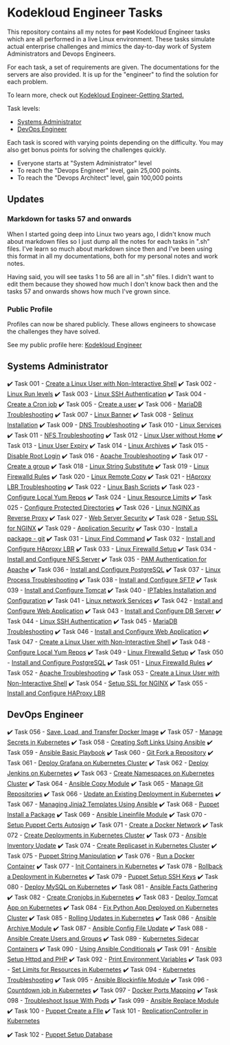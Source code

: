 # Kodekloud Engineer Tasks

This repository contains all my notes for ~~past~~ Kodekloud Engineer tasks which are all performed in a live Linux environment. These tasks simulate actual enterprise challenges and mimics the day-to-day work of System Administrators and Devops Engineers.

For each task, a set of requirements are given. The documentations for the servers are also provided. It is up for the "engineer" to find the solution for each problem.

To learn more, check out [Kodekloud Engineer-Getting Started.](https://kodekloudhub.github.io/kodekloud-engineer/docs/getting-started)

Task levels:

- [Systems Administrator](#systems-administrator)
- [DevOps Engineer](#devops-engineer)

Each task is scored with varying points depending on the difficulty. You may also get bonus points for solving the challenges quickly.

- Everyone starts at "System Administrator" level
- To reach the "Devops Engineer" level, gain 25,000 points.
- To reach the "Devops Architect" level, gain 100,000 points

## Updates

### Markdown for tasks 57 and onwards

When I started going deep into Linux two years ago, I didn't know much about markdown files so I just dump all the notes for each tasks in ".sh" files. I've learn so much about markdown since then and I've been using this format in all my documentations, both for my personal notes and work notes.

Having said, you will see tasks 1 to 56 are all in ".sh" files. I didn't want to edit them because they showed how much I don't know back then and the tasks 57 and onwards shows how much I've grown since.

### Public Profile

Profiles can now be shared publicly. These allows engineers to showcase the challenges they have solved.

See my public profile here: [Kodekloud Engineer](https://kodekloud-engineer.com/#!/user_profile?uid=15930992248539436)

## Systems Administrator

✔️ Task 001 - [Create a Linux User with Non-Interactive Shell](./Tasks_001-009/TASK_1-Create_a_Linux_user_with_non-interactive_shell.sh)
✔️ Task 002 - [Linux Run levels](./Tasks_001-009/TASK_2-Linux_Run_Levels.sh)
✔️ Task 003 - [Linux SSH Authentication](./Tasks_001-009/TASK_3-Linux_SSH_Authentication.sh)
✔️ Task 004 - [Create a Cron job](./Tasks_001-009/TASK_4-Create_a_Cron_Job.sh)
✔️ Task 005 - [Create a user](./Tasks_001-009/TASK_5-Create_a_User.sh)
✔️ Task 006 - [MariaDB Troubleshooting](./Tasks_001-009/TASK_6-MariaDB_Troubleshooting.sh)
✔️ Task 007 - [Linux Banner](./Tasks_001-009/TASK_7-Linux_Banner.sh)
✔️ Task 008 - [Selinux Installation](./Tasks_001-009/TASK_8-Selinux_installation.sh)
✔️ Task 009 - [DNS Troubleshooting](./Tasks_001-009/TASK_9-DNS_Troubleshooting.sh)
✔️ Task 010 - [Linux Services](./Tasks_10-020/TASK_10-Linux_Services.sh)
✔️ Task 011 - [NFS Troubleshooting](./Tasks_10-020/TASK_11-NFS_Troubleshooting.sh)
✔️ Task 012 - [Linux User without Home](./Tasks_10-020/TASK_12-Linux_User_Without_Home.sh)
✔️ Task 013 - [Linux User Expiry](./Tasks_10-020/TASK_13-Linux_User_Expiry.sh)
✔️ Task 014 - [Linux Archives](./Tasks_10-020/TASK_14-Linux_Archives.sh)
✔️ Task 015 - [Disable Root Login](./Tasks_10-020/TASK_15-Disable_Root_Login.sh)
✔️ Task 016 - [Apache Troubleshooting](./Tasks_10-020/TASK_16-Apache_Troubleshooting.sh)
✔️ Task 017 - [Create a group](./Tasks_10-020/TASK_17-Create_a_group.sh)
✔️ Task 018 - [Linux String Substitute](./Tasks_10-020/TASK_18-Linux_String_Substitute.sh)
✔️ Task 019 - [Linux Firewalld Rules](./Tasks_10-020/TASK_19-Linux_Firewalld_Rules.sh)
✔️ Task 020 - [Linux Remote Copy](./Tasks_10-020/TASK_20-Linux_Remote_Copy.sh)
✔️ Task 021 - [HAproxy LBR Troubleshooting](./Tasks_021-030/TASK_21-Haproxy_LBR_Troubleshooting.sh)
✔️ Task 022 - [Linux Bash Scripts](./Tasks_021-030/TASK_22-Linux_Bash_Scripts.sh)
✔️ Task 023 - [Configure Local Yum Repos](./Tasks_021-030/TASK_23-Configure_Local_Yum_repos.sh)
✔️ Task 024 - [Linux Resource Limits](./Tasks_021-030/TASK_24-Linux_Resource_Limits.sh)
✔️ Task 025 - [Configure Protected Directories](./Tasks_021-030/TASK_25-Configure_protected_directories_in_Apache.sh)
✔️ Task 026 - [Linux NGINX as Reverse Proxy](./Tasks_021-030/TASK_26-Linux_Nginx_as_Reverse_Proxy.sh)
✔️ Task 027 - [Web Server Security](./Tasks_021-030/TASK_27-Web_Server_Security.sh)
✔️ Task 028 - [Setup SSL for NGINX](./Tasks_021-030/TASK_28-Setup_SSL_for_Nginx.sh)
✔️ Task 029 - [Application Security](./Tasks_021-030/TASK_29-Application_Security.sh)
✔️ Task 030 - [Install a package - git](./Tasks_021-030/TASK_30-Install_a_package_-_vsftpd.sh)
✔️ Task 031 - [Linux Find Command](./Tasks_031-040/TASK_31-Linux_Find_Command.sh)
✔️ Task 032 - [Install and Configure HAproxy LBR](./Tasks_031-040/TASK_32-Install_and_Configure_HaProxy_LBR.sh)
✔️ Task 033 - [Linux Firewalld Setup](./Tasks_031-040/TASK_33-Linux_Firewalld_Setup.sh)
✔️ Task 034 - [Install and Configure NFS Server](./Tasks_031-040/TASK_34-Install_and_Configure_NFS_Server.sh)
✔️ Task 035 - [PAM Authentication for Apache](./Tasks_031-040/TASK_35-PAM_Authentication_For_Apache.sh)
✔️ Task 036 - [Install and Configure PostgreSQL](./Tasks_031-040/TASK_36-Install_and_Configure_PostgreSQL.sh)
✔️ Task 037 - [Linux Process Troubleshooting](./Tasks_031-040/TASK_37-Linux_Process_Troubleshooting.sh)
✔️ Task 038 - [Install and Configure SFTP](./Tasks_031-040/TASK_38-Install_And_Configure_SFTP.sh)
✔️ Task 039 - [Install and Configure Tomcat](./Tasks_031-040/TASK_39-Install_and_Configure_Tomcat_Server.sh)
✔️ Task 040 - [IPTables Installation and Configuration](./Tasks_031-040/TASK_40-IPtables_Installation_And_Configuration.sh)
✔️ Task 041 - [Linux network Services](./Tasks_041-050/TASK_41-Linux_Network_Services.sh)
✔️ Task 042 - [Install and Configure Web Application](./Tasks_041-050/TASK_42-Install_and_Configure_Web_Application.sh)
✔️ Task 043 - [Install and Configure DB Server](./Tasks_041-050/TASK_43-Install_and_Configure_DB_Server.sh)
✔️ Task 044 - [Linux SSH Authentication](./Tasks_041-050/TASK_44-Linux_SSH_Authentication.sh)
✔️ Task 045 - [MariaDB Troubleshooting](./Tasks_041-050/TASK_45-MariaDB_Troubleshooting.sh)
✔️ Task 046 - [Install and Configure Web Application](./Tasks_041-050/TASK_46-Install_and_Configure_Web_Application.sh)
✔️ Task 047 - [Create a Linux User with Non-Interactive Shell](./Tasks_041-050/TASK_47-Create_a_Linux_User_with_non-interactive_shell.sh)
✔️ Task 048 - [Configure Local Yum Repos](./Tasks_041-050/TASK_48-Configure_Local_Yum_repos.sh)
✔️ Task 049 - [Linux FIrewalld Setup](./Tasks_041-050/TASK_49-Linux_Firewalld_Setup.sh)
✔️ Task 050 - [Install and Configure PostgreSQL](./Tasks_041-050/TASK_50-Install_and_Configure_PostgreSQL.sh)
✔️ Task 051 - [Linux Firewalld Rules](./Tasks_051-060/TASK_51-Linux_Firewalld_Rules.sh)
✔️ Task 052 - [Apache Troubleshooting](./Tasks_051-060/TASK_52-Apache_Troubleshooting.sh)
✔️ Task 053 - [Create a Linux User with Non-Interactive Shell](./Tasks_051-060/TASK_53-Create_a_Linux_User_with_non-interactive_shell.sh)
✔️ Task 054 - [Setup SSL for NGINX](./Tasks_051-060/TASK_54-Setup_SSL_for_NGINX.sh)
✔️ Task 055 - [Install and Configure HAProxy LBR](./Tasks_051-060/TASK_55-Install_and_Configure_HAProxy_LBR.sh)

## DevOps Engineer

✔️ Task 056 - [Save. Load, and Transfer Docker Image](./Tasks_051-060/TASK_56-Save-load-transfer-Docker-image.sh)
✔️ Task 057 - [Manage Secrets in Kubernetes](./Tasks_051-060/TASK_57-Manage_secrets_in_Kubernetes.md)
✔️ Task 058 - [Creating Soft Links Using Ansible](./Tasks_051-060/TASK_58-Creating_softlinks_using_Ansible.md)
✔️ Task 059 - [Ansible Basic Playbook](./Tasks_051-060/TASK_59-Ansible_Basic_Playbook.md)
✔️ Task 060 - [Git Fork a Repository](./Tasks_051-060/TASK_60-Git_Fork_a_Repository.md)
✔️ Task 061 - [Deploy Grafana on Kubernetes Cluster](./Tasks_061-070/TASK_61-Deploy_Grafana_on_Kubernetes.md)
✔️ Task 062 - [Deploy Jenkins on Kubernetes](./Tasks_061-070/TASK_62-Deploy_Jenkins_on_Kubernetes.md)
✔️ Task 063 - [Create Namespaces on Kubernetes Cluster](./Tasks_061-070/TASK_63-Create_Namespaces_in_Kubernetes.md)
✔️ Task 064 - [Ansible Copy Module](./Tasks_061-070/TASK_64-Ansible_Copy_Module.md)
✔️ Task 065 - [Manage Git Repositories](./Tasks_061-070/TASK_65-Manage_Git_repositories.md)
✔️ Task 066 - [Update an Existing Deployment in Kubernetes](./Tasks_061-070/TASK_66_Update_existing_Deployment_in_Kubernetes.md)
✔️ Task 067 - [Managing Jinja2 Templates Using Ansible](./Tasks_061-070/TASK_67_Managing_Jinja2_Templates.md)
✔️ Task 068 - [Puppet Install a Package](./Tasks_061-070/TASK_68_Puppet-Install_a_Package.md)
✔️ Task 069 - [Ansible Lineinfile Module](./Tasks_061-070/TASK_69-Ansible_Lineinfile_Module.md)
✔️ Task 070 - [Setup Puppet Certs Autosign](./Tasks_061-070/TASK_70-Setup_Puppet_Certs_Autosign.md)
✔️ Task 071 - [Create a Docker Network](./Tasks_071-080/TASK_71-Create_a_Docker_Network.md)
✔️ Task 072 - [Create Deployments in Kubernetes Cluster](./Tasks_071-080/TASK_72-Create_Deployments_in_Kubernetes_Cluster.md)
✔️ Task 073 - [Ansible Inventory Update](./Tasks_071-080/TASK_73-Ansible_Inventory_Update.md)
✔️ Task 074 - [Create Replicaset in Kubernetes Cluster](./Tasks_071-080/TASK_74-Create_Replicaset_in_Kubernetes_Cluster.md)
✔️ Task 075 - [Puppet String Manipulation](./Tasks_071-080/TASK_75-Puppet_String_Manipulation.md)
✔️ Task 076 - [Run a Docker Container](./Tasks_071-080/TASK_76-Run_a_Docker_Container.md)
✔️ Task 077 - [Init Containers in Kubernetes](./Tasks_071-080/TASK_77-Init_containers_in_Kubernetes.md)
✔️ Task 078 - [Rollback a Deployment in Kubernetes](./Tasks_071-080/TASK_78-Rollback_deployment_in_Kubernetes.md)
✔️ Task 079 - [Puppet Setup SSH Keys](./Tasks_071-080/TASK_79-Puppet_Setup_SSH_Keys.md)
✔️ Task 080 - [Deploy MySQL on Kubernetes](./Tasks_071-080/TASK_80-Deploy_MySQL_on_Kubernetes.md)
✔️ Task 081 - [Ansible Facts Gathering](./Tasks_081-090/TASK_81_Ansible_Facts_Gathering.md)
✔️ Task 082 - [Create Cronjobs in Kubernetes](./Tasks_081-090/TASK_82_Create_Cronjobs_in_Kubernetes.md)
✔️ Task 083 - [Deploy Tomcat App on Kubernetes](./Tasks_081-090/TASK_83_Deploy_Tomcat_on_Kubernetes.md)
✔️ Task 084 - [Fix Python App Deployed on Kubernetes Cluster](./Tasks_081-090/TASK_84_Fix_Python_App.md)
✔️ Task 085 - [Rolling Updates in Kubernetes](./Tasks_081-090/TASK_85_Rolling_Updates_in_Kubernetes.md)
✔️ Task 086 - [Ansible Archive Module](./Tasks_081-090/TASK_86_Ansible_Archive_Module.md)
✔️ Task 087 - [Ansible Config File Update](./Tasks_081-090/TASK_87_Ansible_Config_File_Update.md)
✔️ Task 088 - [Ansible Create Users and Groups](./Tasks_081-090/TASK_88_Ansible_Create_Users_and_Groups.md)
✔️ Task 089 - [Kubernetes Sidecar Containers](./Tasks_081-090/TASK_89_Kubernetes_Sidecar_Containers.md)
✔️ Task 090 - [Using Ansible Conditionals](./Tasks_081-090/TASK_90_Using_Ansible_Conditionals.md)
✔️ Task 091 - [Ansible Setup Httpd and PHP](./Tasks_091-100/TASK_91_Ansible_Setup_HTTPD_and_PHP.md)
✔️ Task 092 - [Print Environment Variables](./Tasks_091-100/TASK_92_Print_Environment_Variables.md)
✔️ Task 093 - [Set Limits for Resources in Kubernetes](./Tasks_091-100/TASK_93_Set_Limits_for_Resources.md)
✔️ Task 094 - [Kubernetes Troubleshooting](./Tasks_091-100/TASK_94_Kubernetes_Troubleshooting.md)
✔️ Task 095 - [Ansible Blockinfile Module](./Tasks_091-100/TASK_95_Ansible_Blockinfile_module.md)
✔️ Task 096 - [Countdown job in Kubernetes](./Tasks_091-100/TASK_96_Countdown_job_in_Kubernetes.md)
✔️ Task 097 - [Docker Ports Mapping](./Tasks_091-100/TASK_97_Docker_Ports_Mapping.md)
✔️ Task 098 - [Troubleshoot Issue With Pods](./Tasks_091-100/TASK_98_Troubleshoot_issue_with_Pods.md)
✔️ Task 099 - [Ansible Replace Module](./Tasks_091-100/TASK_99_Ansible_Replace_Module.md)
✔️ Task 100 - [Puppet Create a FIle](./Tasks_091-100/TASK_100_Puppet_Create_File.md)
✔️ Task 101 - [ReplicationController in Kubernetes](./Tasks_101-110/TASK_101_Replication_Controller_in_Kubernetes.md)

✔️ Task 102 - [Puppet Setup Database](./Tasks_101-110/TASK_102_Puppet_setup_database.md)

<!-- ✔️ Task 102 - [Kubernetes Shared Volumes](./Tasks_101-110/TASK_102_Kubernetes_Shared_Volumes.md) -->



<!-- ✔️ Task 104 - -->

<!-- ✔️ Task 105 - -->

<!-- ✔️ Task 106 - -->

<!-- ✔️ Task 107 - -->

<!-- ✔️ Task 108 - -->

<!-- ✔️ Task 109 - -->

<!-- ✔️ Task 110 - -->

<!-- ✔️ Task 111 - -->

<!-- ✔️ Task 112 - -->

<!-- ✔️ Task 113 - -->

<!-- ✔️ Task 114 - -->

<!-- ✔️ Task 115 - -->

<!-- ✔️ Task 116 - -->

<!-- ✔️ Task 117 - -->

<!-- ✔️ Task 118 - -->

<!-- ✔️ Task 119 - -->

<!-- ✔️ Task 120 - -->

<!-- ✔️ Task 121 - -->

<!-- ✔️ Task 122 - -->

<!-- ✔️ Task 123 - -->

<!-- ✔️ Task 124 - -->

<!-- ✔️ Task 125 - -->

<!-- ✔️ Task 126 - -->

<!-- ✔️ Task 127 - -->

<!-- ✔️ Task 128 - -->

<!-- ✔️ Task 129 - -->
